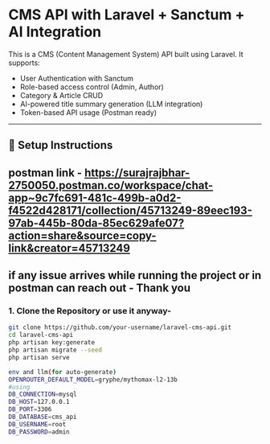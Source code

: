 # CMS API with Laravel + Sanctum + AI Integration

This is a CMS (Content Management System) API built using Laravel. It supports:
- User Authentication with Sanctum
- Role-based access control (Admin, Author)
- Category & Article CRUD
- AI-powered title summary generation (LLM integration)
- Token-based API usage (Postman ready)

---

## 🚀 Setup Instructions
## postman link - https://surajrajbhar-2750050.postman.co/workspace/chat-app~9c7fc691-481c-499b-a0d2-f4522d428171/collection/45713249-89eec193-97ab-445b-80da-85ec629afe07?action=share&source=copy-link&creator=45713249

## if any issue arrives while running the project or in postman can reach out - Thank you
### 1. Clone the Repository or use it anyway-
```bash
git clone https://github.com/your-username/laravel-cms-api.git
cd laravel-cms-api
php artisan key:generate
php artisan migrate --seed
php artisan serve

env and llm(for auto-generate)
OPENROUTER_DEFAULT_MODEL=gryphe/mythomax-l2-13b
#using
DB_CONNECTION=mysql
DB_HOST=127.0.0.1
DB_PORT=3306
DB_DATABASE=cms_api
DB_USERNAME=root
DB_PASSWORD=admin
